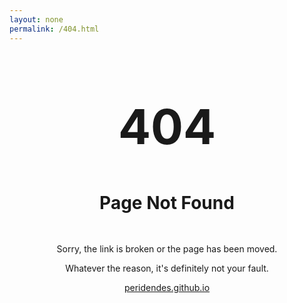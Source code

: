 ```yaml
---
layout: none
permalink: /404.html
---
```

<h1 style="text-align: center; font-size: 5.5em; line-height: 0.7em">404</h1>

<h2 style="text-align: center; font-size: 2em; line-height: 3em;">Page Not Found</h3>

<p style="text-align: center;">Sorry, the link is broken or the page has been moved.</p>

<p style="text-align: center;">Whatever the reason, it's definitely not your fault.</p>

<p style="text-align: center;"><a href="https://peridendes.github.io">peridendes.github.io</a></p>
